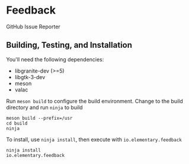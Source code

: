 # Feedback
GitHub Issue Reporter

## Building, Testing, and Installation

You'll need the following dependencies:
* libgranite-dev (>=5)
* libgtk-3-dev
* meson
* valac

Run `meson build` to configure the build environment. Change to the build directory and run `ninja` to build

    meson build --prefix=/usr
    cd build
    ninja

To install, use `ninja install`, then execute with `io.elementary.feedback`

    ninja install
    io.elementary.feedback
